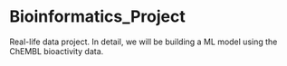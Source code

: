 # Bioinformatics_Project
 Real-life data project. In detail, we will be building a ML model using the ChEMBL bioactivity data.
